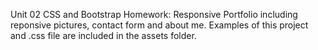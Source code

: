 Unit 02 CSS and Bootstrap Homework: 
   Responsive Portfolio including reponsive pictures, contact form and about me. Examples of this project and .css file are included in the assets folder.